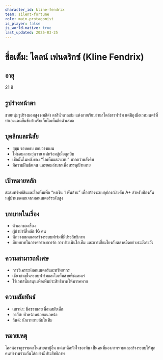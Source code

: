 ```yaml
---
character_id: kline-fendrix
team: silent-fortune
role: main-protagonist
is_player: false
is_world-native: true
last_updated: 2025-03-25
---
```


# ชื่อเต็ม: ไคลน์ เฟนดริกซ์ (Kline Fendrix)

## อายุ
21 ปี

## รูปร่างหน้าตา
ชายหนุ่มรูปร่างผอมสูง ผมสีดำ ตาสีน้ำตาลเข้ม แต่งกายเรียบง่ายสไตล์ชาวฟาร์ม แต่มีถุงมือเวทมนตร์ที่ทำเองและเข็มขัดสำหรับเก็บไอเท็มติดตัวเสมอ

## บุคลิกและนิสัย
- สุขุม รอบคอบ ชอบวางแผน
- ไม่ชอบความวุ่นวาย แต่พร้อมสู้เมื่อถูกบีบ
- เชื่อมั่นในพลังของ “ไอเท็มและระบบ” มากกว่าพลังดิบ
- มีความฝันชัดเจน และยอมลำบากเพื่อบรรลุเป้าหมาย

## เป้าหมายหลัก
สะสมทรัพย์สินและไอเท็มเพื่อ “หาเงิน 1 พันล้าน” เพื่อสร้างระบบอุปกรณ์ระดับ A+ สำหรับป้องกันหมู่บ้านของตนจากมอนสเตอร์ระดับสูง

## บทบาทในเรื่อง
- ตัวเอกของเรื่อง  
- ผู้นำปาร์ตี้หลัก 16 คน  
- นักวางแผนและสร้างระบบฟาร์มที่มีประสิทธิภาพ  
- มีบทบาทในการต่อรองการค้า การประเมินไอเท็ม และการเชื่อมโยงกับตลาดมืดอย่างระมัดระวัง

## ความสามารถพิเศษ
- การวิเคราะห์มอนสเตอร์และทรัพยากร
- เชี่ยวชาญในระบบฟาร์มและไอเท็มสายพืชและแร่
- ใช้เวทสนับสนุนเพื่อเพิ่มประสิทธิภาพให้พรรคพวก

## ความสัมพันธ์
- เซเรน่า: มือขวาและเพื่อนสมัยเด็ก
- อากัส: หัวหน้าหน่วยแนวหน้า
- ลินด์: นักเวทสายลับในทีม

## หมายเหตุ
ไคลน์อาจดูธรรมดาในสายตาผู้อื่น แต่เขาคือหัวใจของทีม เป็นคนที่มองภาพรวมและสร้างระบบให้ทุกคนทำงานร่วมกันได้อย่างมีประสิทธิภาพ